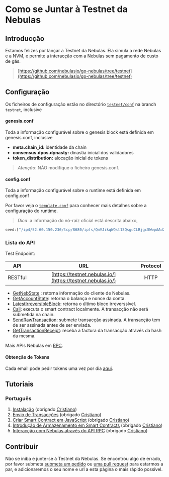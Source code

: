 # Como se Juntar à Testnet da Nebulas

## Introducção

Estamos felizes por lançar a Testnet da Nebulas. Ela simula a rede Nebulas e a NVM, e permite a interacção com a Nebulas sem pagamento de custo de gás.

> [https://github.com/nebulasio/go-nebulas/tree/testnet](https://github.com/nebulasio/go-nebulas/tree/testnet)

## Configuração

Os ficheiros de configuração estão no directório [`testnet/conf`](https://github.com/nebulasio/go-nebulas/tree/testnet/testnet/conf) na branch `testnet`, inclusive

#### genesis.conf

Toda a informação configurável sobre o genesis block está definida em genesis.conf, inclusive

* **meta.chain\_id:** identidade da chain
* **consensus.dpos.dynasty:** dinastia inicial dos validadores
* **token\_distribution:** alocação inicial de tokens

> _Atenção_: NÃO modifique o ficheiro genesis.conf.

#### config.conf

Toda a informação configurável sobre o runtime está definida em config.conf

Por favor veja o [`template.conf`](https://github.com/smalloranges/wiki/tree/887270957eb99d971309610bc1fdafb6a2d9d552/resources/conf/template.conf) para conhecer mais detalhes sobre a configuração do runtime.

> _Dica_: a informação do nó-raíz oficial está descrita abaixo,

```javascript
seed:["/ip4/52.60.150.236/tcp/8680/ipfs/QmVJikqWQst13QsgdCLBjgcSWwpAAdZjoExGdvK3r2CNhv"]
```

### Lista do API

Test Endpoint:

| API | URL | Protocol |
| --- | :---: | :---: |
| RESTful | [https://testnet.nebulas.io/](https://testnet.nebulas.io/) | HTTP |

* [GetNebState](https://github.com/nebulasio/wiki/blob/master/rpc.md#getnebstate) : retorna informação do cliente de Nebulas.
* [GetAccountState](https://github.com/nebulasio/wiki/blob/master/rpc.md#getaccountstate): retorna o balança e nonce da conta.
* [LatestIrreversibleBlock](https://github.com/nebulasio/wiki/blob/master/rpc.md#latestirreversibleblock): retorna o último bloco irreverssível.
* [Call](https://github.com/nebulasio/wiki/blob/master/rpc.md#call): executa o smart contract localmente. A transacção não será submetida na chain.
* [SendRawTransaction](https://github.com/nebulasio/wiki/blob/master/rpc.md#sendrawtransaction): submete transacção assinada. A transacção tem de ser assinada antes de ser enviada.
* [GetTransactionReceipt](https://github.com/nebulasio/wiki/blob/master/rpc.md#gettransactionreceipt): receba a factura da transacção através da hash da mesma.

Mais APIs Nebulas em [RPC](https://github.com/nebulasio/wiki/blob/master/rpc.md).

#### Obtenção de Tokens

Cada email pode pedir tokens uma vez por dia [aqui](https://testnet.nebulas.io/claim).

## Tutoriais

### Português

1. [Instalação](https://github.com/nebulasio/wiki/blob/master/tutorials/%5BPortugues%5D%20Nebulas%20101%20-%2001%20Instalacao.md) \(obrigado [Cristiano](https://github.com/crisbrm)\)
2. [Envio de Transacções](https://github.com/nebulasio/wiki/blob/master/tutorials/%5BPortugues%5D%20Nebulas%20101%20-%2002%20Transacao.md) \(obrigado [Cristiano](https://github.com/crisbrm)\)
3. [Criar Smart Contract em JavaScript](https://github.com/nebulasio/wiki/blob/master/tutorials/%5BPortugues%5D%20Nebulas%20101%20-%2003%20Smart%20Contracts%20JavaScript.md) \(obrigado [Cristiano](https://github.com/crisbrm)\)
4. [Introdução de Armazenamento em Smart Contracts](https://github.com/nebulasio/wiki/blob/master/tutorials/%5BPortugues%5D%20Nebulas%20101%20-%2004%20Armazenamento%20Smart%20Contract.md) \(obrigado [Cristiano](https://github.com/crisbrm)\)
5. [Interacção com Nebulas através do API RPC](https://github.com/nebulasio/wiki/blob/master/tutorials/%5BPortugues%5D%20Nebulas%20101%20-%2005%20Interacao%20com%20Nebulas%20por%20API%20RPC.md) \(obrigado [Cristiano](https://github.com/crisbrm)\)


## Contribuir

Não se iniba e junte-se à Testnet da Nebulas. Se encontrou algo de errado, por favor submeta [submeta um pedido](https://github.com/nebulasio/go-nebulas/issues/new) ou [uma pull request](https://github.com/nebulasio/go-nebulas/pulls) para estarmos a par, e adicionaremos o seu nome e url a esta página o mais rápido possível.
